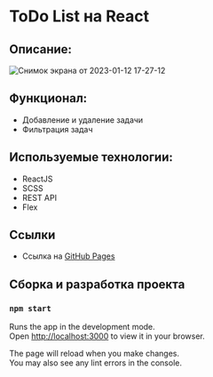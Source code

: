 # ToDo List на React

## Описание:

![Снимок экрана от 2023-01-12 17-27-12](https://user-images.githubusercontent.com/107764041/212092762-b2f1b3fa-b0f6-43ac-b85d-578b09ef28ed.png)

## Функционал:

- Добавление и удаление задачи
- Фильтрация задач

## Используемые технологии:

- ReactJS
- SCSS
- REST API
- Flex

## Ссылки

- Ссылка на [GitHub Pages](https://qann1st.github.io/react-todo/)

## Сборка и разработка проекта

### `npm start`

Runs the app in the development mode.\
Open [http://localhost:3000](http://localhost:3000) to view it in your browser.

The page will reload when you make changes.\
You may also see any lint errors in the console.
